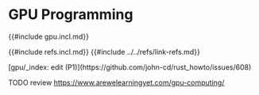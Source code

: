 # GPU Programming

{{#include gpu.incl.md}}

{{#include refs.incl.md}}
{{#include ../../refs/link-refs.md}}

<div class="hidden">
[gpu/_index: edit (P1)](https://github.com/john-cd/rust_howto/issues/608)

TODO review https://www.arewelearningyet.com/gpu-computing/

</div>
